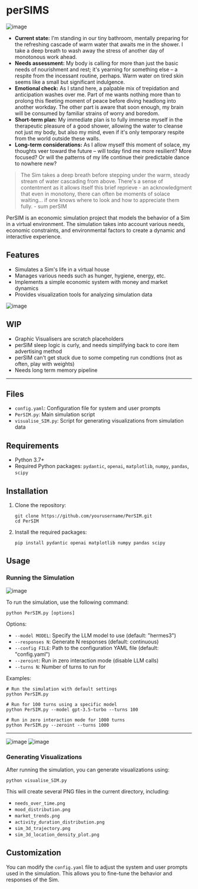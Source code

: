 # perSIMS

![image](https://github.com/user-attachments/assets/9d7591c6-507f-4637-8601-677ec31c28db)

- **Current state:** I'm standing in our tiny bathroom, mentally preparing for the refreshing cascade of warm water that awaits me in the shower. I take a deep breath to wash away the stress of another day of monotonous work ahead.
- **Needs assessment:** My body is calling for more than just the basic needs of nourishment and rest; it's yearning for something else – a respite from the incessant routine, perhaps. Warm water on tired skin seems like a small but significant indulgence.
- **Emotional check:** As I stand here, a palpable mix of trepidation and anticipation washes over me. Part of me wants nothing more than to prolong this fleeting moment of peace before diving headlong into another workday. The other part is aware that soon enough, my brain will be consumed by familiar strains of worry and boredom.
- **Short-term plan:** My immediate plan is to fully immerse myself in the therapeutic pleasure of a good shower, allowing the water to cleanse not just my body, but also my mind, even if it's only temporary respite from the world outside these walls.
- **Long-term considerations:** As I allow myself this moment of solace, my thoughts veer toward the future – will today find me more resilient? More focused? Or will the patterns of my life continue their predictable dance to nowhere new?

>The Sim takes a deep breath before stepping under the warm, steady stream of water cascading from above. There's a sense of contentment as it allows itself this brief reprieve - an acknowledgment that even in monotony, there can often be moments of solace waiting... if one knows where to look and how to appreciate them fully. - sum perSIM


PerSIM is an economic simulation project that models the behavior of a Sim in a virtual environment. The simulation takes into account various needs, economic constraints, and environmental factors to create a dynamic and interactive experience.

## Features

- Simulates a Sim's life in a virtual house
- Manages various needs such as hunger, hygiene, energy, etc.
- Implements a simple economic system with money and market dynamics
- Provides visualization tools for analyzing simulation data

![image](https://github.com/user-attachments/assets/5f63459d-08c5-46d6-9429-a7567398a9f1)

## WIP

- Graphic Visualisers are scratch placeholders
- perSIM sleep logic is curly, and needs simplifying back to core item advertising method
- perSIM can't get stuck due to some competing run condtions (not as often, play with weights)
- Needs long term memory pipeline

---

## Files

- `config.yaml`: Configuration file for system and user prompts
- `PerSIM.py`: Main simulation script
- `visualise_SIM.py`: Script for generating visualizations from simulation data

## Requirements

- Python 3.7+
- Required Python packages: `pydantic`, `openai`, `matplotlib`, `numpy`, `pandas`, `scipy`

## Installation

1. Clone the repository:
   ```
   git clone https://github.com/yourusername/PerSIM.git
   cd PerSIM
   ```

2. Install the required packages:
   ```
   pip install pydantic openai matplotlib numpy pandas scipy
   ```

## Usage

### Running the Simulation

![image](https://github.com/user-attachments/assets/633c3e8f-06ea-4c2b-ad97-7206695e7d56)

To run the simulation, use the following command:

```
python PerSIM.py [options]
```

Options:
- `--model MODEL`: Specify the LLM model to use (default: "hermes3")
- `--responses N`: Generate N responses (default: continuous)
- `--config FILE`: Path to the configuration YAML file (default: "config.yaml")
- `--zeroint`: Run in zero interaction mode (disable LLM calls)
- `--turns N`: Number of turns to run for

Examples:
```
# Run the simulation with default settings
python PerSIM.py

# Run for 100 turns using a specific model
python PerSIM.py --model gpt-3.5-turbo --turns 100

# Run in zero interaction mode for 1000 turns
python PerSIM.py --zeroint --turns 1000
```

---

![image](https://github.com/user-attachments/assets/34ec8f40-1d6f-4279-a1d3-de54252be15b)
![image](https://github.com/user-attachments/assets/f6b29ba0-b770-435d-8f27-034f1e8c60c9)

### Generating Visualizations

After running the simulation, you can generate visualizations using:

```
python visualise_SIM.py
```

This will create several PNG files in the current directory, including:
- `needs_over_time.png`
- `mood_distribution.png`
- `market_trends.png`
- `activity_duration_distribution.png`
- `sim_3d_trajectory.png`
- `sim_3d_location_density_plot.png`

## Customization

You can modify the `config.yaml` file to adjust the system and user prompts used in the simulation. This allows you to fine-tune the behavior and responses of the Sim.
